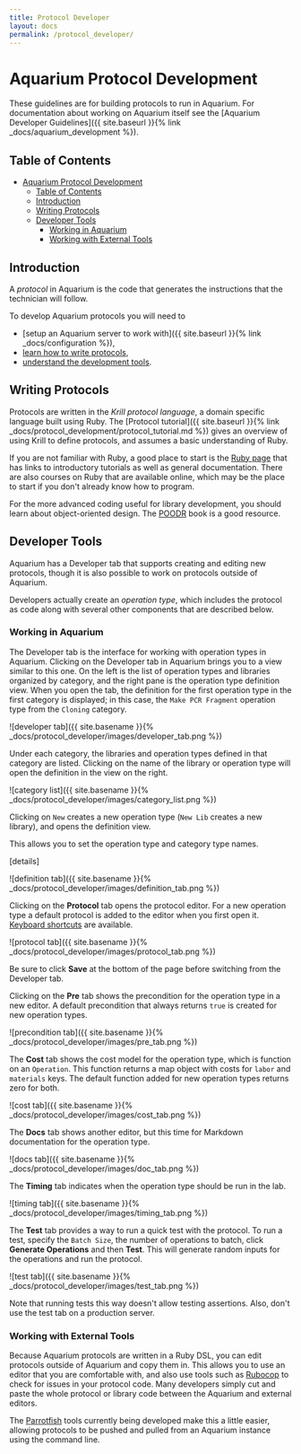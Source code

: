 ```yaml
---
title: Protocol Developer
layout: docs
permalink: /protocol_developer/
---
```


# Aquarium Protocol Development

These guidelines are for building protocols to run in Aquarium.
For documentation about working on Aquarium itself see the [Aquarium Developer Guidelines]({{ site.baseurl }}{% link _docs/aquarium_development %}).

## Table of Contents

<!-- TOC -->

- [Aquarium Protocol Development](#aquarium-protocol-development)
    - [Table of Contents](#table-of-contents)
    - [Introduction](#introduction)
    - [Writing Protocols](#writing-protocols)
    - [Developer Tools](#developer-tools)
        - [Working in Aquarium](#working-in-aquarium)
        - [Working with External Tools](#working-with-external-tools)

<!-- /TOC -->

## Introduction

A _protocol_ in Aquarium is the code that generates the instructions that the technician will follow.

To develop Aquarium protocols you will need to

- [setup an Aquarium server to work with]({{ site.baseurl }}{% link _docs/configuration %}),
- [learn how to write protocols](#writing-protocols),
- [understand the development tools](#developer-tools).

## Writing Protocols

Protocols are written in the _Krill protocol language_, a domain specific language built using Ruby.
The [Protocol tutorial]({{ site.baseurl }}{% link _docs/protocol_development/protocol_tutorial.md %}) gives an overview of using Krill to define protocols, and assumes a basic understanding of Ruby.

If you are not familiar with Ruby, a good place to start is the [Ruby page](https://www.ruby-lang.org/en/) that has links to introductory tutorials as well as general documentation.
There are also courses on Ruby that are available online, which may be the place to start if you don't already know how to program.

For the more advanced coding useful for library development, you should learn about object-oriented design.
The [POODR](http://www.poodr.com) book is a good resource.

## Developer Tools

Aquarium has a Developer tab that supports creating and editing new protocols, though it is also possible to work on protocols outside of Aquarium.

Developers actually create an _operation type_, which includes the protocol as code along with several other components that are described below.

### Working in Aquarium

The Developer tab is the interface for working with operation types in Aquarium.
Clicking on the Developer tab in Aquarium brings you to a view similar to this one.
On the left is the list of operation types and libraries organized by category, and the right pane is the operation type definition view.
When you open the tab, the definition for the first operation type in the first category is displayed; in this case, the `Make PCR Fragment` operation type from the `Cloning` category.

![developer tab]({{ site.basename }}{% _docs/protocol_developer/images/developer_tab.png %})

Under each category, the libraries and operation types defined in that category are listed.
Clicking on the name of the library or operation type will open the definition in the view on the right.

![category list]({{ site.basename }}{% _docs/protocol_developer/images/category_list.png %})

Clicking on `New` creates a new operation type (`New Lib` creates a new library), and opens the definition view.

This allows you to set the operation type and category type names.

[details]

![definition tab]({{ site.basename }}{% _docs/protocol_developer/images/definition_tab.png %})

Clicking on the **Protocol** tab opens the protocol editor.
For a new operation type a default protocol is added to the editor when you first open it.
[Keyboard shortcuts](https://github.com/ajaxorg/ace/wiki/Default-Keyboard-Shortcuts) are available.

![protocol tab]({{ site.basename }}{% _docs/protocol_developer/images/protocol_tab.png %})

Be sure to click **Save** at the bottom of the page before switching from the Developer tab.

Clicking on the **Pre** tab shows the precondition for the operation type in a new editor.
A default precondition that always returns `true` is created for new operation types.

![precondition tab]({{ site.basename }}{% _docs/protocol_developer/images/pre_tab.png %})

The **Cost** tab shows the cost model for the operation type, which is function on an `Operation`.
This function returns a map object with costs for `labor` and `materials` keys.
The default function added for new operation types returns zero for both.

![cost tab]({{ site.basename }}{% _docs/protocol_developer/images/cost_tab.png %})

The **Docs** tab shows another editor, but this time for Markdown documentation for the operation type.

![docs tab]({{ site.basename }}{% _docs/protocol_developer/images/doc_tab.png %})

The **Timing** tab indicates when the operation type should be run in the lab.

![timing tab]({{ site.basename }}{% _docs/protocol_developer/images/timing_tab.png %})

The **Test** tab provides a way to run a quick test with the protocol.
To run a test, specify the `Batch Size`, the number of operations to batch, click **Generate Operations** and then **Test**.
This will generate random inputs for the operations and run the protocol.

![test tab]({{ site.basename }}{% _docs/protocol_developer/images/test_tab.png %})

Note that running tests this way doesn't allow testing assertions.
Also, don't use the test tab on a production server.

### Working with External Tools

Because Aquarium protocols are written in a Ruby DSL, you can edit protocols outside of Aquarium and copy them in.
This allows you to use an editor that you are comfortable with, and also use tools such as [Rubocop](https://rubocop.readthedocs.io/en/latest/) to check for issues in your protocol code.
Many developers simply cut and paste the whole protocol or library code between the Aquarium and external editors.

The [Parrotfish](http://klavinslab.org/parrotfish) tools currently being developed make this a little easier, allowing protocols to be pushed and pulled from an Aquarium instance using the command line.
